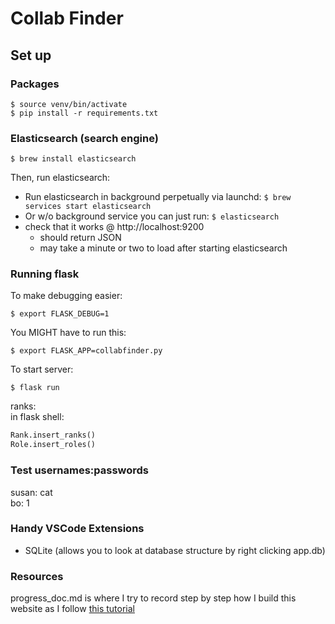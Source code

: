 # Collab Finder

## Set up
### **Packages**
```shell
$ source venv/bin/activate
$ pip install -r requirements.txt
```

### **Elasticsearch (search engine)**

```shell
$ brew install elasticsearch
```

Then, run elasticsearch:
- Run elasticsearch in background perpetually via launchd: `$ brew services start elasticsearch`
- Or w/o background service you can just run: `$ elasticsearch`
- check that it works @ http://localhost:9200
    - should return JSON
    - may take a minute or two to load after starting elasticsearch

### **Running flask**
To make debugging easier:
```shell
$ export FLASK_DEBUG=1
``` 
You MIGHT have to run this:
```
$ export FLASK_APP=collabfinder.py
```
To start server:
```shell
$ flask run
```

ranks:
<br>in flask shell:
```python
Rank.insert_ranks()
Role.insert_roles()
```

### **Test usernames:passwords**
susan: cat<br>
bo: 1

### **Handy VSCode Extensions**
- SQLite (allows you to look at database structure by right clicking app.db)

### **Resources**
progress_doc.md is where I try to record step by step how I build this website as I follow [this tutorial](https://blog.miguelgrinberg.com/post/the-flask-mega-tutorial-part-i-hello-world)
